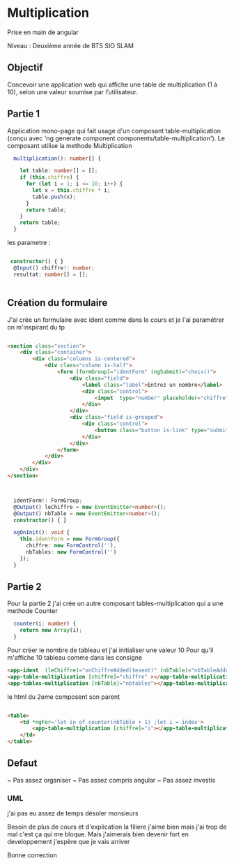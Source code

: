 # Multiplication

Prise en main de angular

Niveau : Deuxième année de BTS SIO SLAM

## Objectif 

Concevoir une application web qui affiche une table de multiplication (1 à 10), selon
une valeur soumise par l’utilisateur.

## Partie 1

Application mono-page qui fait usage d'un composant table-multiplication (conçu avec 'ng generate component components/table-multiplication').
Le composant utilise la methode Multiplication

```ts
  multiplication(): number[] {

    let table: number[] = [];
    if (this.chiffre) {
      for (let i = 1; i <= 10; i++) {
        let x = this.chiffre * i;
        table.push(x);
      }
      return table;
    }
    return table;
  }
```
les parametre :

```ts

 constructor() { }
  @Input() chiffre!: number;
  resultat: number[] = [];
   
```

## Création du formulaire 
 
J'ai crée un formulaire avec ident comme dans le cours et je l'ai paramétrer on m'inspirant du tp

```html

<section class="section">
    <div class="container">
        <div class="columns is-centered">
            <div class="column is-half">
                <form [formGroup]="identForm" (ngSubmit)="choix()">
                    <div class="field">
                        <label class="label">Entrez un nombre</label>
                        <div class="control">
                            <input  type="number" placeholder="chiffre" value="" formControlName="chiffre">
                        </div>
                    </div>
                    <div class="field is-grouped">
                        <div class="control">
                            <button class="button is-link" type="submit">Soumettre</button>
                        </div>
                    </div>
                </form>
            </div>
        </div>
    </div>
</section>

```

```ts


  identForm!: FormGroup;
  @Output() leChiffre = new EventEmitter<number>();
  @Output() nbTable = new EventEmitter<number>();
  constructor() { }

  ngOnInit(): void {
    this.identForm = new FormGroup({
      chiffre: new FormControl(''),
      nbTables: new FormControl('')
    });
  }

```


## Partie 2

Pour la partie 2 j'ai crée un autre composant tables-multiplication qui a une methode Counter

```ts
  counter(i: number) {
    return new Array(i);
  }
```
Pour créer le nombre de tableau et j'ai initialiser une valeur 10 Pour qu'il m'affiche 10 tableau comme dans les consigne 

```html
<app-ident  (leChiffre)="onChiffreAdded($event)" (nbTable)="nbTableAdded($event)"></app-ident>
<app-table-multiplication [chiffre]="chiffre" ></app-table-multiplication>
<app-tables-multiplication [nbTable]="nbtables"></app-tables-multiplication>
```

le html du 2eme composent son parent
```html

<table>
    <td *ngFor='let in of counter(nbTable + 1) ;let i = index'>
        <app-table-multiplication [chiffre]="i"></app-table-multiplication>
    </td>
</table>
```

## Defaut
~ Pas assez organiser
~ Pas assez compris angular
~ Pas assez investis 

### UML
j'ai pas eu assez de temps désoler monsieurs

Besoin de plus de cours et d'explication la filiere j'aime bien mais j'ai trop de mal c'est ça qui me bloque.
Mais j'aimerais bien devenir fort en developpement j'espère que je vais arriver 

Bonne correction 